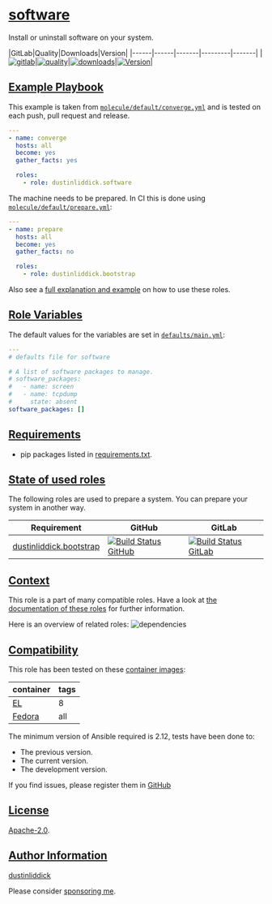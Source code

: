# [software](#software)

Install or uninstall software on your system.

|GitLab|Quality|Downloads|Version|
|------|------|-------|---------|-------|
|[![gitlab](https://gitlab.collegis.corp/dustinliddick/ansible-role-software/badges/master/pipeline.svg)](https://gitlab.collegis.corp/dustinliddick/ansible-role-software)|[![quality](https://img.shields.io/ansible/quality/51260)](https://galaxy.ansible.com/dustinliddick/software)|[![downloads](https://img.shields.io/ansible/role/d/51260)](https://galaxy.ansible.com/dustinliddick/software)|[![Version](https://img.shields.io/github/release/dustinliddick/ansible-role-software.svg)](https://github.com/dustinliddick/ansible-role-software/releases/)|

## [Example Playbook](#example-playbook)

This example is taken from [`molecule/default/converge.yml`](https://github.com/dustinliddick/ansible-role-software/blob/master/molecule/default/converge.yml) and is tested on each push, pull request and release.

```yaml
---
- name: converge
  hosts: all
  become: yes
  gather_facts: yes

  roles:
    - role: dustinliddick.software
```

The machine needs to be prepared. In CI this is done using [`molecule/default/prepare.yml`](https://github.com/dustinliddick/ansible-role-software/blob/master/molecule/default/prepare.yml):

```yaml
---
- name: prepare
  hosts: all
  become: yes
  gather_facts: no

  roles:
    - role: dustinliddick.bootstrap
```

Also see a [full explanation and example](https://dustinliddick.nl/how-to-use-these-roles.html) on how to use these roles.

## [Role Variables](#role-variables)

The default values for the variables are set in [`defaults/main.yml`](https://github.com/dustinliddick/ansible-role-software/blob/master/defaults/main.yml):

```yaml
---
# defaults file for software

# A list of software packages to manage.
# software_packages:
#   - name: screen
#   - name: tcpdump
#     state: absent
software_packages: []
```

## [Requirements](#requirements)

- pip packages listed in [requirements.txt](https://github.com/dustinliddick/ansible-role-software/blob/master/requirements.txt).

## [State of used roles](#state-of-used-roles)

The following roles are used to prepare a system. You can prepare your system in another way.

| Requirement | GitHub | GitLab |
|-------------|--------|--------|
|[dustinliddick.bootstrap](https://galaxy.ansible.com/dustinliddick/bootstrap)|[![Build Status GitHub](https://github.com/dustinliddick/ansible-role-bootstrap/workflows/Ansible%20Molecule/badge.svg)](https://github.com/dustinliddick/ansible-role-bootstrap/actions)|[![Build Status GitLab](https://gitlab.com/dustinliddick-iac/ansible-role-bootstrap/badges/master/pipeline.svg)](https://gitlab.com/dustinliddick-iac/ansible-role-bootstrap)|

## [Context](#context)

This role is a part of many compatible roles. Have a look at [the documentation of these roles](https://dustinliddick.nl/) for further information.

Here is an overview of related roles:
![dependencies](https://raw.githubusercontent.com/dustinliddick/ansible-role-software/png/requirements.png "Dependencies")

## [Compatibility](#compatibility)

This role has been tested on these [container images](https://hub.docker.com/u/dustinliddick):

|container|tags|
|---------|----|
|[EL](https://hub.docker.com/repository/docker/dustinliddick/enterpriselinux/general)|8|
|[Fedora](https://hub.docker.com/repository/docker/dustinliddick/fedora/general)|all|

The minimum version of Ansible required is 2.12, tests have been done to:

- The previous version.
- The current version.
- The development version.

If you find issues, please register them in [GitHub](https://github.com/dustinliddick/ansible-role-software/issues)

## [License](#license)

[Apache-2.0](https://github.com/dustinliddick/ansible-role-software/blob/master/LICENSE).

## [Author Information](#author-information)

[dustinliddick](https://dustinliddick.nl/)

Please consider [sponsoring me](https://github.com/sponsors/dustinliddick).
